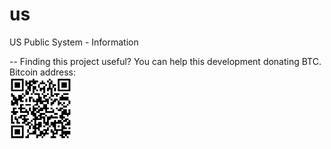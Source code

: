 # us
US Public System - Information

--
Finding this project useful? You can help this development donating BTC.
Bitcoin address: 
<br/>
<img src="bc1qmwgh6hh6yrh88gewnzp7enlt7kqm0q5deapap5.png" alt="bc1qmwgh6hh6yrh88gewnzp7enlt7kqm0q5deapap5" width="100">
